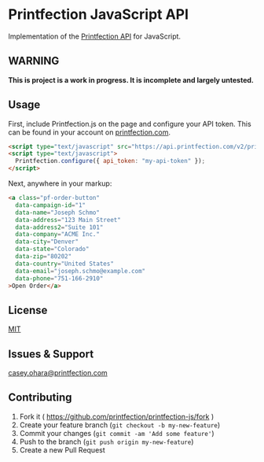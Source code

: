 # Printfection JavaScript API

Implementation of the [Printfection API](http://printfection.github.io/API-Documentation) for JavaScript.

## WARNING

**This is project is a work in progress. It is incomplete and largely untested.**

## Usage

First, include Printfection.js on the page and configure your API token. This can be found in your account on [printfection.com](http://printfection.com).

```html
<script type="text/javascript" src="https://api.printfection.com/v2/printfection.js"></script>
<script type="text/javascript">
  Printfection.configure({ api_token: "my-api-token" });
</script>
```

Next, anywhere in your markup:

```html
<a class="pf-order-button"
  data-campaign-id="1"
  data-name="Joseph Schmo"
  data-address="123 Main Street"
  data-address2="Suite 101"
  data-company="ACME Inc."
  data-city="Denver"
  data-state="Colorado"
  data-zip="80202"
  data-country="United States"
  data-email="joseph.schmo@example.com"
  data-phone="751-166-2910"
>Open Order</a>
```



## License

[MIT](LICENSE.txt)

## Issues & Support

[casey.ohara@printfection.com](mailto:casey.ohara@printfection.com)

## Contributing

1. Fork it ( https://github.com/printfection/printfection-js/fork )
2. Create your feature branch (`git checkout -b my-new-feature`)
3. Commit your changes (`git commit -am 'Add some feature'`)
4. Push to the branch (`git push origin my-new-feature`)
5. Create a new Pull Request

